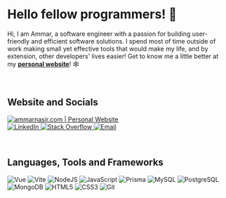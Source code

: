 <h1> Hello fellow programmers! 👋</h1>


<p>

  Hi, I am Ammar, a software engineer with a passion for building user-friendly and efficient software solutions. I spend most of time outside of work making small yet effective tools that would make my life, and by extension, other developers' lives easier! Get to know me a little better at my [**personal website**](https://ammarnasir.com/)! 🕸️
</p>

<br/>

<h2 align="left">Website and Socials</h2>
<p align="left">
   <a href="https://ammarnasir.com/about">
      <img title="ammarnasir.com | Personal Website" src="https://img.shields.io/badge/Personal Website-black?style=for-the-badge&logo=About.me&logoColor=white&logoWidth=80"/>
   </a>
   <br/>
  <a href="https://www.linkedin.com/in/muhammad-ammar-nasir-9b2193207/">
      <img title="LinkedIn" src="https://img.shields.io/badge/LinkedIn-000000?style=for-the-badge&logo=linkedin&logoColor=White"/>
  </a>
  
  <a href="https://stackoverflow.com/users/16470281/muhammad-ammar">
      <img title="Stack Overflow" src="https://img.shields.io/badge/Stack%20Overflow-000000?style=for-the-badge&logo=stack%20overflow&logoColor=White"/>
  </a>
  
   <a href="mailto:majidammar428@gmail.com">
      <img title="Email" src="https://img.shields.io/badge/Gmail-000000?style=for-the-badge&logo=gmail&logoColor=white"/>
  </a>
</p>

<br/>

<h2 align="left">Languages, Tools and Frameworks</h2>

<p align="left">
         <img alt="Vue" src="https://img.shields.io/badge/Vue.js-35495E?style=for-the-badge&logo=vuedotjs&logoColor=4FC08D"/>
         <img alt="Vite" src="https://img.shields.io/badge/Vite-B73BFE?style=for-the-badge&logo=vite&logoColor=FFD62E"/>
         <img alt="NodeJS" src="https://img.shields.io/badge/Nodejs-Nodejs?style=for-the-badge&logo=node.js&color=303030"/>
         <img alt="JavaScript" src="https://img.shields.io/badge/javascript%20-%23323330.svg?&style=for-the-badge&logo=javascript&logoColor=%23F7DF1E"/>
         <img alt="Prisma" src="https://img.shields.io/badge/Prisma-3982CE?style=for-the-badge&logo=Prisma&logoColor=white"/>
         <img alt="MySQL" src="https://img.shields.io/badge/MySQL-005C84?style=for-the-badge&logo=mysql&logoColor=white"/>
         <img alt="PostgreSQL" src="https://img.shields.io/badge/postgres-%23316192.svg?style=for-the-badge&logo=postgresql&logoColor=white"/>
         <img alt="MongoDB" src ="https://img.shields.io/badge/MongoDB-%234ea94b.svg?&style=for-the-badge&logo=mongodb&logoColor=white"/>
         <img alt="HTML5" src="https://img.shields.io/badge/html5%20-%23E34F26.svg?&style=for-the-badge&logo=html5&logoColor=white"/>
         <img alt="CSS3" src="https://img.shields.io/badge/css3%20-%231572B6.svg?&style=for-the-badge&logo=css3&logoColor=white"/>
         <img alt="Git" src="https://img.shields.io/badge/git%20-%23F05033.svg?&style=for-the-badge&logo=git&logoColor=white"/>
</p>
